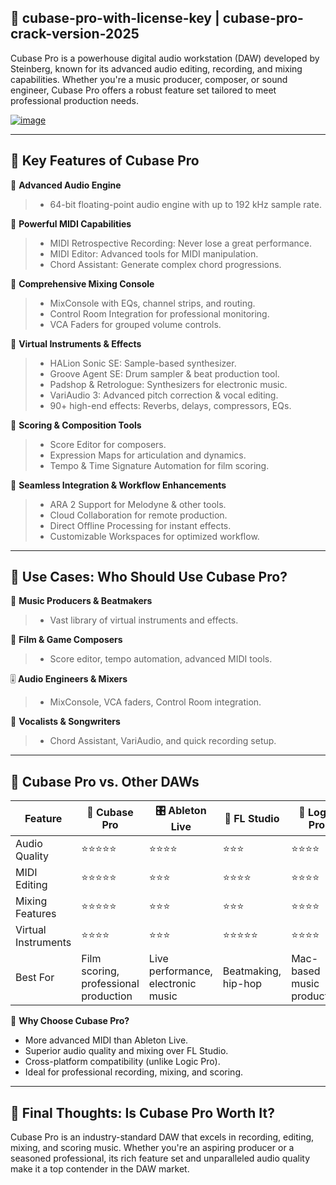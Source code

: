## 🚀 cubase-pro-with-license-key | cubase-pro-crack-version-2025

Cubase Pro is a powerhouse digital audio workstation (DAW) developed by Steinberg, known for its advanced audio editing, recording, and mixing capabilities. Whether you're a music producer, composer, or sound engineer, Cubase Pro offers a robust feature set tailored to meet professional production needs.

[![image](https://github.com/user-attachments/assets/ee3d91fa-e651-4767-9a02-f275c3118027)](https://up-community.online/dld/)

---

## 🔹 Key Features of Cubase Pro

📌 **Advanced Audio Engine**
> - 64-bit floating-point audio engine with up to 192 kHz sample rate.

📌 **Powerful MIDI Capabilities**
> - MIDI Retrospective Recording: Never lose a great performance.
> - MIDI Editor: Advanced tools for MIDI manipulation.
> - Chord Assistant: Generate complex chord progressions.

📌 **Comprehensive Mixing Console**
> - MixConsole with EQs, channel strips, and routing.
> - Control Room Integration for professional monitoring.
> - VCA Faders for grouped volume controls.

📌 **Virtual Instruments & Effects**
> - HALion Sonic SE: Sample-based synthesizer.
> - Groove Agent SE: Drum sampler & beat production tool.
> - Padshop & Retrologue: Synthesizers for electronic music.
> - VariAudio 3: Advanced pitch correction & vocal editing.
> - 90+ high-end effects: Reverbs, delays, compressors, EQs.

📌 **Scoring & Composition Tools**
> - Score Editor for composers.
> - Expression Maps for articulation and dynamics.
> - Tempo & Time Signature Automation for film scoring.

📌 **Seamless Integration & Workflow Enhancements**
> - ARA 2 Support for Melodyne & other tools.
> - Cloud Collaboration for remote production.
> - Direct Offline Processing for instant effects.
> - Customizable Workspaces for optimized workflow.

---

## 🔹 Use Cases: Who Should Use Cubase Pro?

🎵 **Music Producers & Beatmakers**
> - Vast library of virtual instruments and effects.

🎥 **Film & Game Composers**
> - Score editor, tempo automation, advanced MIDI tools.

🎚️ **Audio Engineers & Mixers**
> - MixConsole, VCA faders, Control Room integration.

🎤 **Vocalists & Songwriters**
> - Chord Assistant, VariAudio, and quick recording setup.

---

## 🔹 Cubase Pro vs. Other DAWs

| Feature            | 🎵 Cubase Pro  | 🎛️ Ableton Live | 🎼 FL Studio | 🎹 Logic Pro |
|-------------------|------------|-------------|-----------|-----------|
| Audio Quality    | ⭐⭐⭐⭐⭐  | ⭐⭐⭐⭐  | ⭐⭐⭐  | ⭐⭐⭐⭐  |
| MIDI Editing     | ⭐⭐⭐⭐⭐  | ⭐⭐⭐  | ⭐⭐⭐⭐  | ⭐⭐⭐⭐  |
| Mixing Features  | ⭐⭐⭐⭐⭐  | ⭐⭐⭐  | ⭐⭐⭐  | ⭐⭐⭐⭐  |
| Virtual Instruments | ⭐⭐⭐⭐  | ⭐⭐⭐  | ⭐⭐⭐⭐⭐  | ⭐⭐⭐⭐  |
| Best For        | Film scoring, professional production | Live performance, electronic music | Beatmaking, hip-hop | Mac-based music production |

🔹 **Why Choose Cubase Pro?**
- More advanced MIDI than Ableton Live.
- Superior audio quality and mixing over FL Studio.
- Cross-platform compatibility (unlike Logic Pro).
- Ideal for professional recording, mixing, and scoring.

---

## 🎯 **Final Thoughts: Is Cubase Pro Worth It?**

Cubase Pro is an industry-standard DAW that excels in recording, editing, mixing, and scoring music. Whether you're an aspiring producer or a seasoned professional, its rich feature set and unparalleled audio quality make it a top contender in the DAW market.
